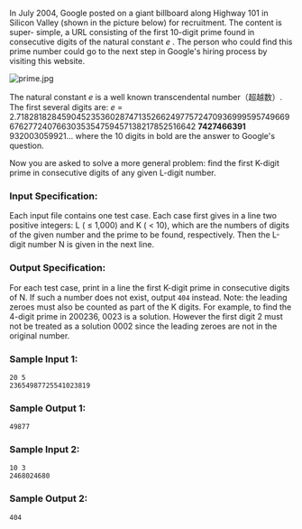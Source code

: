 <!-- Title
Google Recruitment (20)
-->
In July 2004, Google posted on a giant billboard along Highway 101 in Silicon
Valley (shown in the picture below) for recruitment. The content is super-
simple, a URL consisting of the first 10-digit prime found in consecutive
digits of the natural constant $e$ . The person who could find this prime
number could go to the next step in Google's hiring process by visiting this
website.

![prime.jpg](https://images.ptausercontent.com/57148679-d574-4f49-b048-775c6c07791c.jpg)

The natural constant $e$ is a well known transcendental number（超越数）. The first
several digits are: $e$ =
2.71828182845904523536028747135266249775724709369995957496696762772407663035354759457138217852516642
**7427466391** 932003059921... where the 10 digits in bold are the answer to
Google's question.

Now you are asked to solve a more general problem: find the first K-digit
prime in consecutive digits of any given L-digit number.

### Input Specification:

Each input file contains one test case. Each case first gives in a line two
positive integers: L ( $\le$ 1,000) and K ( $<$ 10), which are the numbers of
digits of the given number and the prime to be found, respectively. Then the
L-digit number N is given in the next line.

### Output Specification:

For each test case, print in a line the first K-digit prime in consecutive
digits of N. If such a number does not exist, output `404` instead. Note: the
leading zeroes must also be counted as part of the K digits. For example, to
find the 4-digit prime in 200236, 0023 is a solution. However the first digit
2 must not be treated as a solution 0002 since the leading zeroes are not in
the original number.

### Sample Input 1:

```
20 5
23654987725541023819
```

### Sample Output 1:

```
49877
```

### Sample Input 2:

```
10 3
2468024680
```

### Sample Output 2:

```
404
```
